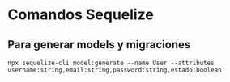 # Comandos Sequelize
## Para generar models y migraciones
```
npx sequelize-cli model:generate --name User --attributes username:string,email:string,password:string,estado:boolean
```


